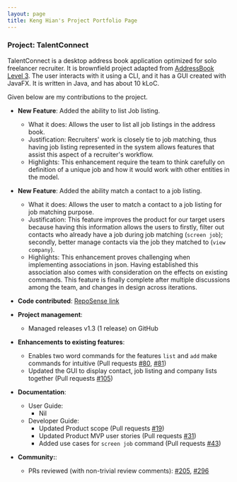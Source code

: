 ```yaml
---
layout: page
title: Keng Hian's Project Portfolio Page
---
```


### Project: TalentConnect

TalentConnect is a desktop address book application optimized for solo freelancer recruiter. It is brownfield project adapted from [AddressBook Level 3](https://se-education.org/addressbook-level3/). The user interacts with it using a CLI, and it has a GUI created with JavaFX. It is written in Java, and has about 10 kLoC.

Given below are my contributions to the project.

* **New Feature**: Added the ability to list Job listing.
  * What it does: Allows the user to list all job listings in the address book.
  * Justification: Recruiters' work is closely tie to job matching, thus having job listing represented in the system allows features that assist this aspect of a recruiter's workflow.
  * Highlights: This enhancement require the team to think carefully on definition of a unique job and how it would work with other entities in the model.
* **New Feature**: Added the ability match a contact to a job listing.
  * What it does: Allows the user to match a contact to a job listing for job matching purpose.
  * Justification: This feature improves the product for our target users because having this information allows the users to firstly, filter out contacts who already have a job during job matching (`screen job`); secondly, better manage contacts via the job they matched to (`view company`).
  * Highlights: This enhancement proves challenging when implementing associations in json. Having established this association also comes with consideration on the effects on existing commands. This feature is finally complete after multiple discussions among the team, and changes in design across iterations.

* **Code contributed**: [RepoSense link](https://nus-cs2103-ay2425s1.github.io/tp-dashboard/?search=KengHian&sort=groupTitle&sortWithin=title&timeframe=commit&mergegroup=&groupSelect=groupByRepos&breakdown=true&since=2024-09-20&tabOpen=true&tabType=authorship&tabAuthor=KengHian&tabRepo=AY2425S1-CS2103-F13-4%2Ftp%5Bmaster%5D&authorshipIsMergeGroup=false&authorshipFileTypes=docs~functional-code~test-code~other&authorshipIsBinaryFileTypeChecked=false&authorshipIsIgnoredFilesChecked=false&checkedFileTypes=docs~functional-code~test-code~other)

* **Project management**: 
  * Managed releases v1.3 (1 release) on GitHub

* **Enhancements to existing features**:
  * Enables two word commands for the features `list` and `add` make commands for intuitive (Pull requests [#80](https://github.com/AY2425S1-CS2103-F13-4/tp/pull/80), [#81](https://github.com/AY2425S1-CS2103-F13-4/tp/pull/81))
  * Updated the GUI to display contact, job listing and company lists together (Pull requests [#105](https://github.com/AY2425S1-CS2103-F13-4/tp/pull/105))

* **Documentation**:
  * User Guide:
    * Nil
  * Developer Guide:
    * Updated Product scope (Pull requests [#19](https://github.com/AY2425S1-CS2103-F13-4/tp/pull/19))
    * Updated Product MVP user stories (Pull requests [#31](https://github.com/AY2425S1-CS2103-F13-4/tp/pull/31))
    * Added use cases for `screen job` command (Pull requests [#43](https://github.com/AY2425S1-CS2103-F13-4/tp/pull/43))

* **Community:**:
  * PRs reviewed (with non-trivial review comments): [#205](https://github.com/nus-cs2103-AY2425S1/ip/pull/205), [#296](https://github.com/nus-cs2103-AY2425S1/ip/pull/296)

